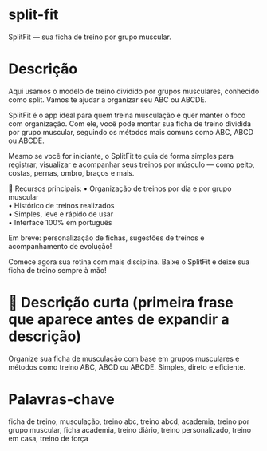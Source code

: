 # split-fit
SplitFit — sua ficha de treino por grupo muscular.

# Descrição
Aqui usamos o modelo de treino dividido por grupos musculares, conhecido como split. Vamos te ajudar a organizar seu ABC ou ABCDE.

SplitFit é o app ideal para quem treina musculação e quer manter o foco com organização. Com ele, você pode montar sua ficha de treino dividida por grupo muscular, seguindo os métodos mais comuns como ABC, ABCD ou ABCDE.

Mesmo se você for iniciante, o SplitFit te guia de forma simples para registrar, visualizar e acompanhar seus treinos por músculo — como peito, costas, pernas, ombro, braços e mais.

📌 Recursos principais:
• Organização de treinos por dia e por grupo muscular  
• Histórico de treinos realizados  
• Simples, leve e rápido de usar  
• Interface 100% em português  

Em breve: personalização de fichas, sugestões de treinos e acompanhamento de evolução!

Comece agora sua rotina com mais disciplina. Baixe o SplitFit e deixe sua ficha de treino sempre à mão!


# 🧾 Descrição curta (primeira frase que aparece antes de expandir a descrição)
Organize sua ficha de musculação com base em grupos musculares e métodos como treino ABC, ABCD ou ABCDE. Simples, direto e eficiente.

# Palavras-chave
ficha de treino, musculação, treino abc, treino abcd, academia, treino por grupo muscular, ficha academia, treino diário, treino personalizado, treino em casa, treino de força 
